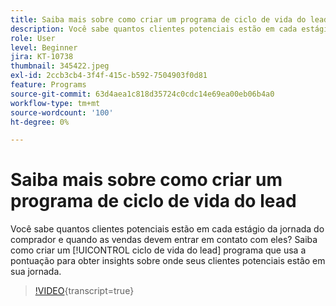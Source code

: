 ```yaml
---
title: Saiba mais sobre como criar um programa de ciclo de vida do lead
description: Você sabe quantos clientes potenciais estão em cada estágio da jornada do comprador e quando as vendas devem entrar em contato com eles? Saiba como criar um [!UICONTROL ciclo de vida do lead] programa que usa a pontuação para obter insights sobre onde seus clientes potenciais estão em sua jornada.
role: User
level: Beginner
jira: KT-10738
thumbnail: 345422.jpeg
exl-id: 2ccb3cb4-3f4f-415c-b592-7504903f0d81
feature: Programs
source-git-commit: 63d4aea1c818d35724c0cdc14e69ea00eb06b4a0
workflow-type: tm+mt
source-wordcount: '100'
ht-degree: 0%

---
```


# Saiba mais sobre como criar um programa de ciclo de vida do lead

Você sabe quantos clientes potenciais estão em cada estágio da jornada do comprador e quando as vendas devem entrar em contato com eles? Saiba como criar um [!UICONTROL ciclo de vida do lead] programa que usa a pontuação para obter insights sobre onde seus clientes potenciais estão em sua jornada.

>[!VIDEO](https://video.tv.adobe.com/v/345422/?quality=12&learn=on){transcript=true}
